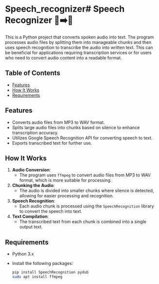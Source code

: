 # Speech_recognizer# Speech Recognizer 🎤➡️📝

This is a Python project that converts spoken audio into text. The program processes audio files by splitting them into manageable chunks and then uses speech recognition to transcribe the audio into written text. This can be beneficial for applications requiring transcription services or for users who need to convert audio content into a readable format.

## Table of Contents
- [Features](#features)
- [How It Works](#how-it-works)
- [Requirements](#requirements)


## Features

- Converts audio files from MP3 to WAV format.
- Splits large audio files into chunks based on silence to enhance transcription accuracy.
- Utilizes Google Speech Recognition API for converting speech to text.
- Exports transcribed text for further use.

## How It Works

1. **Audio Conversion**: 
   - The program uses `ffmpeg` to convert audio files from MP3 to WAV format, which is more suitable for processing.
2. **Chunking the Audio**: 
   - The audio is divided into smaller chunks where silence is detected, allowing for easier processing and recognition.
3. **Speech Recognition**: 
   - Each audio chunk is processed using the `SpeechRecognition` library to convert the speech into text.
4. **Text Compilation**:
   - The transcribed text from each chunk is combined into a single output text.

## Requirements

- Python 3.x
- Install the following packages:

   ```bash
   pip install SpeechRecognition pydub
   sudo apt install ffmpeg
